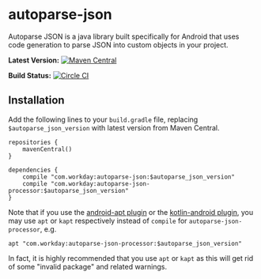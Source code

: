 # autoparse-json

Autoparse JSON is a java library built specifically for Android that uses code generation to parse JSON into custom objects in your project.

**Latest Version:**  [![Maven Central](https://maven-badges.herokuapp.com/maven-central/com.workday/autoparse-json/badge.svg)](https://maven-badges.herokuapp.com/maven-central/com.workday/autoparse-json)

**Build Status:** [![Circle CI](https://circleci.com/gh/Workday/autoparse-json.svg?style=svg)](https://circleci.com/gh/Workday/autoparse-json)

## Installation

Add the following lines to your `build.gradle` file, replacing `$autoparse_json_version` with latest version from Maven Central.

```
repositories {
    mavenCentral()
}

dependencies {
    compile "com.workday:autoparse-json:$autoparse_json_version"
    compile "com.workday:autoparse-json-processor:$autoparse_json_version"
}
```

Note that if you use the [android-apt plugin](https://bitbucket.org/hvisser/android-apt) or the [kotlin-android plugin](https://kotlinlang.org/docs/reference/using-gradle.html), you may use `apt` or `kapt` respectively instead of `compile` for `autoparse-json-processor`, e.g.

```
apt "com.workday:autoparse-json-processor:$autoparse_json_version"
```
In fact, it is highly recommended that you use `apt` or `kapt` as this will get rid of some "invalid package" and related warnings.
